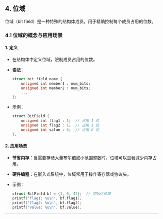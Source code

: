 ## **4. 位域**

位域（bit field）是一种特殊的结构体成员，用于精确控制每个成员占用的位数。

### **4.1 位域的概念与应用场景**

#### **1. 定义**

- 在结构体中定义位域，限制成员占用的位数。
- **语法**：

  ```c
  struct bit_field_name {
      unsigned int member1 : num_bits;
      unsigned int member2 : num_bits;
      ...
  };
  ```

- 示例：

  ```c
  struct BitField {
      unsigned int flag1 : 1;  // 占用 1 位
      unsigned int flag2 : 1;  // 占用 1 位
      unsigned int value : 6;  // 占用 6 位
  };
  ```

#### **2. 应用场景**

- **节省内存**：当需要存储大量布尔值或小范围整数时，位域可以显著减少内存占用。
- **硬件编程**：在嵌入式系统中，位域常用于操作寄存器或协议头。

- 示例：

  ```c
  struct BitField bf = {1, 0, 42};  // 初始化位域
  printf("flag1: %u\n", bf.flag1);
  printf("flag2: %u\n", bf.flag2);
  printf("value: %u\n", bf.value);
  ```

---